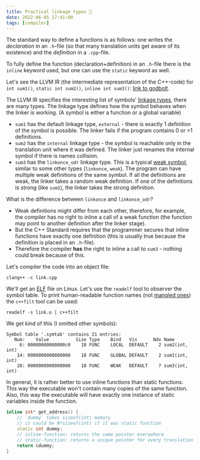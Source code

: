 ```yaml
---
title: Practical linkage types 🔗
date: 2022-06-05 17:41:00
tags: [compiler]
---
```


The standard way to define a functions is as follows: one writes the *declaration* in an `.h`-file (so that
many translation units get aware of its existence) and the *definition* in a `.cpp`-file.

To fully define the function (declaration+definition) in an `.h`-file there is the `inline` keyword used,
but one can use the `static` keyword as well.

Let's see the LLVM IR (the intermediate representation of the C++-code) for `int sum1()`, `static int sum2()`,
`inline int sum3()`: [link to godbolt](https://godbolt.org/z/c9nPjTMr1).

The LLVM IR specifies the interesting list of symbols' [linkage types](https://llvm.org/docs/LangRef.html#linkage-types),
there are many types. The linkage type defines how the symbol behaves when the linker is working.
(A symbol is either a function or a global variable)

- `sum1` has the default linkage type, `external` - there is exactly 1 definition of the symbol is possible.
The linker fails if the program contains 0 or >1 definitions.
- `sum2` has the `internal` linkage type - the symbol is reachable only in the translation unit where it was defined.
The linker just renames the internal symbol if there is names collision.
- `sum3` has the `linkonce_odr` linkage type. This is a typical [weak symbol](https://en.wikipedia.org/wiki/Weak_symbol),
similar to some other types (`linkonce`, `weak`).
The program can have multiple weak definitions of the same symbol. If all the definitions are weak, the linker takes
a random weak definition. If one of the definitions is strong (like `sum1`), the linker takes the strong definition.

What is the difference between `linkonce` and `linkonce_odr`?
- Weak definitions might differ from each other, therefore, for example, the compiler has no right to inline a call of a weak
function (the function may point to another definition after the linker stage).
- But the C++ Standard requires that the programmer secures that inline functions have exactly one definition
(this is usually true because the definition is placed in an `.h`-file).
- Therefore the compiler **has** the right to inline a call to `sum3` - nothing could break because of this.

Let's compiler the code into an object file:
```shell
clang++ -c link.cpp
```
We'll get an [ELF](https://en.wikipedia.org/wiki/Executable_and_Linkable_Format) file on Linux. Let's use the `readelf` tool
to observer the symbol table. To print human-readable function names
(not [mangled ones](https://en.wikipedia.org/wiki/Name_mangling#How_different_compilers_mangle_the_same_functions))
the `c++filt` tool can be used:
```shell
readelf -s link.o | c++filt
```
We get kind of this (I omitted other symbols):
```
Symbol table '.symtab' contains 21 entries:
   Num:    Value          Size Type    Bind   Vis      Ndx Name
     6: 00000000000000c0    18 FUNC    LOCAL  DEFAULT    2 sum2(int, int)
    14: 0000000000000000    18 FUNC    GLOBAL DEFAULT    2 sum1(int, int)
    20: 0000000000000000    18 FUNC    WEAK   DEFAULT    7 sum3(int, int)
```

In general, it is rather better to use inline functions than static functions. This way the executable won't contain
many copies of the same function. Also, this way the executable will have exactly one instance of static variables inside
the function.

```c++
inline int* get_address() {
    // `dummy` takes sizeof(int) memory
    // it could be N*sizeof(int) if it was static function
    static int dummy;
    // inline-function: returns the same pointer everywhere
    // static-function: returns a unique pointer for every translation unit
    return &dummy;
}
```
